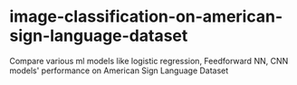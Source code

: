 # image-classification-on-american-sign-language-dataset

Compare various ml models like logistic regression, Feedforward NN, CNN models' performance on American Sign Language Dataset
